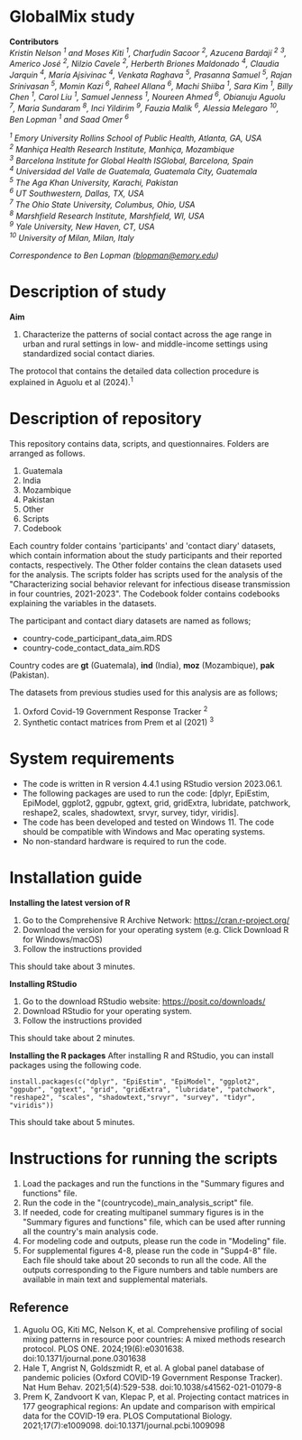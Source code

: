 # GlobalMix study
**Contributors** <br/>
*Kristin Nelson <sup>1</sup> and Moses Kiti <sup>1</sup>, Charfudin Sacoor <sup>2</sup>, Azucena Bardají <sup>2</sup> <sup>3</sup>, Americo José <sup>2</sup>, Nilzio Cavele <sup>2</sup>, Herberth Briones Maldonado <sup>4</sup>, Claudia Jarquin <sup>4</sup>, María Ajsivinac <sup>4</sup>, Venkata Raghava <sup>5</sup>, Prasanna Samuel <sup>5</sup>, Rajan Srinivasan <sup>5</sup>, Momin Kazi <sup>6</sup>, Raheel Allana <sup>6</sup>, Machi Shiiba <sup>1</sup>, Sara Kim <sup>1</sup>, Billy Chen <sup>1</sup>, Carol Liu <sup>1</sup>, Samuel Jenness <sup>1</sup>, Noureen Ahmed <sup>6</sup>, Obianuju Aguolu <sup>7</sup>, Maria Sundaram <sup>8</sup>, Inci Yildirim <sup>9</sup>, Fauzia Malik <sup>6</sup>, Alessia Melegaro <sup>10</sup>, Ben Lopman <sup>1</sup> and Saad Omer <sup>6</sup>*

*<sup>1</sup> Emory University Rollins School of Public Health, Atlanta, GA, USA* <br/>
*<sup>2</sup> Manhiça Health Research Institute, Manhiça, Mozambique* <br/>
*<sup>3</sup> Barcelona Institute for Global Health ISGlobal, Barcelona, Spain* <br/>
*<sup>4</sup> Universidad del Valle de Guatemala, Guatemala City, Guatemala* <br/>
*<sup>5</sup> The Aga Khan University, Karachi, Pakistan* <br/>
*<sup>6</sup> UT Southwestern, Dallas, TX, USA* <br/>
*<sup>7</sup> The Ohio State University, Columbus, Ohio, USA* <br/>
*<sup>8</sup> Marshfield Research Institute, Marshfield, WI, USA* <br/>
*<sup>9</sup> Yale University, New Haven, CT, USA* <br/>
*<sup>10</sup> University of Milan, Milan, Italy*

*Correspondence to Ben Lopman (blopman@emory.edu)*

# Description of study
**Aim**
1. Characterize the patterns of social contact across the age range in urban and rural settings in low- and middle-income settings using standardized social contact diaries.

The protocol that contains the detailed data collection procedure is explained in Aguolu et al (2024).<sup>1</sup>

# Description of repository
This repository contains data, scripts, and questionnaires.
Folders are arranged as follows.
1. Guatemala
2. India
3. Mozambique
4. Pakistan
5. Other
6. Scripts
7. Codebook

Each country folder contains 'participants' and 'contact diary' datasets, which contain information about the study participants and their reported contacts, respectively. The Other folder contains the clean datasets used for the analysis.
The scripts folder has scripts used for the analysis of the "Characterizing social behavior relevant for infectious disease transmission in four countries, 2021-2023". The Codebook folder contains codebooks explaining the variables in the datasets.

The participant and contact diary datasets are named as follows;
- country-code_participant_data_aim.RDS
- country-code_contact_data_aim.RDS

Country codes are **gt** (Guatemala), **ind** (India), **moz** (Mozambique), **pak** (Pakistan).

The datasets from previous studies used for this analysis are as follows;
1. Oxford Covid-19 Government Response Tracker <sup>2</sup>
2. Synthetic contact matrices from Prem et al (2021) <sup>3</sup>

# System requirements
- The code is written in R version 4.4.1 using RStudio version 2023.06.1. <br/>
- The following packages are used to run the code: [dplyr, EpiEstim, EpiModel, ggplot2, ggpubr, ggtext, grid, gridExtra, lubridate, patchwork, reshape2, scales, shadowtext, srvyr, survey, tidyr, viridis]. <br/>
- The code has been developed and tested on Windows 11. The code should be compatible with Windows and Mac operating systems. <br/>
- No non-standard hardware is required to run the code. 

# Installation guide
**Installing the latest version of R**
1. Go to the Comprehensive R Archive Network: https://cran.r-project.org/
2. Download the version for your operating system (e.g. Click Download R for Windows/macOS)
3. Follow the instructions provided

This should take about 3 minutes.

**Installing RStudio**
1. Go to the download RStudio website: https://posit.co/downloads/
2. Download RStudio for your operating system.
3. Follow the instructions provided

This should take about 2 minutes.

**Installing the R packages**
After installing R and RStudio, you can install packages using the following code.
```
install.packages(c("dplyr", "EpiEstim", "EpiModel", "ggplot2", "ggpubr", "ggtext", "grid", "gridExtra", "lubridate", "patchwork", "reshape2", "scales", "shadowtext,"srvyr", "survey", "tidyr", "viridis"))
```
This should take about 5 minutes.

# Instructions for running the scripts
1. Load the packages and run the functions in the "Summary figures and functions" file.
2. Run the code in the "(countrycode)_main_analysis_script" file.
3. If needed, code for creating multipanel summary figures is in the "Summary figures and functions" file, which can be used after running all the country's main analysis code.
4. For modeling code and outputs, please run the code in "Modeling" file.
5. For supplemental figures 4-8, please run the code in "Supp4-8" file. <br/>
Each file should take about 20 seconds to run all the code. All the outputs corresponding to the Figure numbers and table numbers are available in main text and supplemental materials.

## Reference
1. Aguolu OG, Kiti MC, Nelson K, et al. Comprehensive profiling of social mixing patterns in resource poor countries: A mixed methods research protocol. PLOS ONE. 2024;19(6):e0301638. doi:10.1371/journal.pone.0301638
2. Hale T, Angrist N, Goldszmidt R, et al. A global panel database of pandemic policies (Oxford COVID-19 Government Response Tracker). Nat Hum Behav. 2021;5(4):529-538. doi:10.1038/s41562-021-01079-8
3. Prem K, Zandvoort K van, Klepac P, et al. Projecting contact matrices in 177 geographical regions: An update and comparison with empirical data for the COVID-19 era. PLOS Computational Biology. 2021;17(7):e1009098. doi:10.1371/journal.pcbi.1009098
